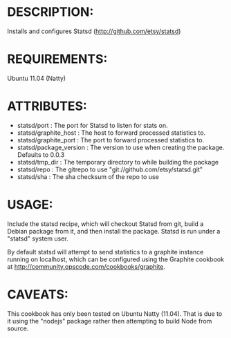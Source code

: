 # DESCRIPTION:

Installs and configures Statsd (http://github.com/etsy/statsd)

# REQUIREMENTS:

Ubuntu 11.04 (Natty)

# ATTRIBUTES:

* statsd/port : The port for Statsd to listen for stats on.
* statsd/graphite_host : The host to forward processed statistics to.
* statsd/graphite_port : The port to forward processed statistics to.
* statsd/package_version : The version to use when creating the package. Defaults to 0.0.3
* statsd/tmp_dir : The temporary directory to while building the package
* statsd/repo : The gitrepo to use "git://github.com/etsy/statsd.git"
* statsd/sha  : The sha checksum of the repo to use

# USAGE:

Include the statsd recipe, which will checkout Statsd from git, build a Debian package from it, 
and then install the package. Statsd is run under a "statsd" system user.

By default statsd will attempt to send statistics to a graphite instance running on localhost, which
can be configured using the Graphite cookbook at http://community.opscode.com/cookbooks/graphite.

# CAVEATS:

This cookbook has only been tested on Ubuntu Natty (11.04). That is due to it using the "nodejs" package
rather then attempting to build Node from source.
